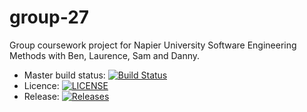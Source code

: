 # group-27
Group coursework project for Napier University Software Engineering Methods with Ben, Laurence, Sam and Danny.

- Master build status: [![Build Status](https://travis-ci.com/dodo721/group-27.svg?branch=master)](https://travis-ci.com/dodo721/group-27)
- Licence: [![LICENSE](https://img.shields.io/github/license/<dodo721>/group-27.svg?style=flat-square)](https://github.com/<dodo721>/group-27/blob/master/LICENSE)
- Release: [![Releases](https://img.shields.io/github/release/<dodo721>/group-27/all.svg?style=flat-square)](https://github.com/<dodo721>/group-27/releases)
